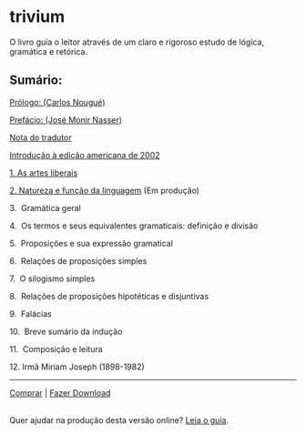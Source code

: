
# trivium
O livro guia o leitor através de um claro e rigoroso estudo de lógica, gramática e retórica.

## Sumário:

[Prólogo: (Carlos Nougué)](Trivium_md/001_prologo.md)


[Prefácio: (José Monir Nasser)](Trivium_md/002_Prefacio.md)

[Nota do tradutor](Trivium_md/003_nota_do_tradutor.md)

[Introdução à edição americana de 2002](Trivium_md/004_Introducao_edicao_2002.md)

[1. As artes liberais](Trivium_md/010_as_artes_liberais.md)

[2. Natureza e função da linguagem](Trivium_md/020_natureza_e_funcao_da_linguagem.md) (Em produção)

3\.  Gramática geral

4\.  Os termos e seus equivalentes gramaticais: definição e divisão

5\.  Proposições e sua expressão gramatical

6\.  Relações de proposições simples

7\.  O silogismo simples

8\.  Relações de proposições hipotéticas e disjuntivas

9\.  Falácias

10\.  Breve sumário da indução

11\.  Composição e leitura

12\. Irmã Miriam Joseph (1898-1982)



---

[Comprar](https://www.amazon.com.br/Trivium-Miriam-Joseph/dp/8588062607) | [Fazer Download](http://libgen.rs/search.php?req=trivium&lg_topic=libgen&open=0&view=simple&res=25&phrase=1&column=def)

\
Quer ajudar na produção desta versão online? [Leia o guia](Guia_de_Producao/guia_producao.md).
